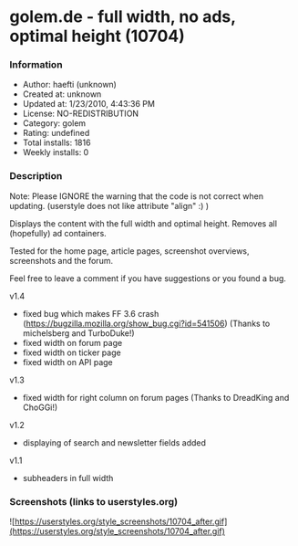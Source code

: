 # golem.de - full width, no ads, optimal height (10704)

### Information
- Author: haefti (unknown)
- Created at: unknown
- Updated at: 1/23/2010, 4:43:36 PM
- License: NO-REDISTRIBUTION
- Category: golem
- Rating: undefined
- Total installs: 1816
- Weekly installs: 0


### Description
Note: Please IGNORE the warning that the code is not correct when updating.
(userstyle does not like attribute "align" :) )

Displays the content with the full width and optimal height.
Removes all (hopefully) ad containers.

Tested for the home page, article pages, screenshot overviews, screenshots and the forum.

Feel free to leave a comment if you have suggestions or you found a bug.

v1.4
- fixed bug which makes FF 3.6 crash (https://bugzilla.mozilla.org/show_bug.cgi?id=541506)
  (Thanks to michelsberg and TurboDuke!)
- fixed width on forum page
- fixed width on ticker page
- fixed width on API page

v1.3
- fixed width for right column on forum pages
 (Thanks to DreadKing and ChoGGi!)

v1.2
- displaying of search and newsletter fields added

v1.1
- subheaders in full width


### Screenshots (links to userstyles.org)
![https://userstyles.org/style_screenshots/10704_after.gif](https://userstyles.org/style_screenshots/10704_after.gif)


